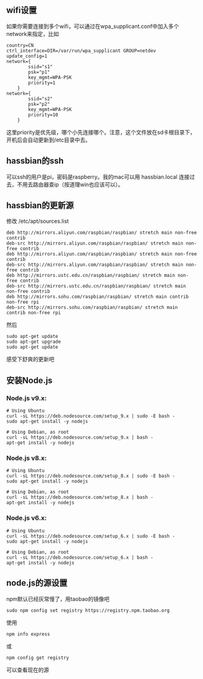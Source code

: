 ## wifi设置

如果你需要连接到多个wifi，可以通过在wpa_supplicant.conf中加入多个network来指定，比如

```
country=CN
ctrl_interface=DIR=/var/run/wpa_supplicant GROUP=netdev
update_config=1
network={
        ssid="s1"
        psk="p1"
        key_mgmt=WPA-PSK
        priority=1
    }
network={
        ssid="s2"
        psk="p2"
        key_mgmt=WPA-PSK
        priority=10
    }
  ```

这里priority是优先级，哪个小先连接哪个。注意，这个文件放在sd卡根目录下，开机后会自动更新到/etc目录中去。

## hassbian的ssh

可以ssh的用户是pi，密码是raspberry。我的mac可以用 hassbian.local 连接过去，不用去路由器查ip（按道理win也应该可以）。

## hassbian的更新源

修改 /etc/apt/sources.list

```
deb http://mirrors.aliyun.com/raspbian/raspbian/ stretch main non-free contrib
deb-src http://mirrors.aliyun.com/raspbian/raspbian/ stretch main non-free contrib
deb http://mirrors.aliyun.com/raspbian/raspbian/ stretch main non-free contrib
deb-src http://mirrors.aliyun.com/raspbian/raspbian/ stretch main non-free contrib
deb http://mirrors.ustc.edu.cn/raspbian/raspbian/ stretch main non-free contrib
deb-src http://mirrors.ustc.edu.cn/raspbian/raspbian/ stretch main non-free contrib
deb http://mirrors.sohu.com/raspbian/raspbian/ stretch main contrib non-free rpi
deb-src http://mirrors.sohu.com/raspbian/raspbian/ stretch main contrib non-free rpi
```

然后

```
sudo apt-get update
sudo apt-get upgrade
sudo apt-get update
```
感受下舒爽的更新吧

## 安装Node.js

### Node.js v9.x:

```
# Using Ubuntu
curl -sL https://deb.nodesource.com/setup_9.x | sudo -E bash -
sudo apt-get install -y nodejs

# Using Debian, as root
curl -sL https://deb.nodesource.com/setup_9.x | bash -
apt-get install -y nodejs
```

### Node.js v8.x:

```
# Using Ubuntu
curl -sL https://deb.nodesource.com/setup_8.x | sudo -E bash -
sudo apt-get install -y nodejs

# Using Debian, as root
curl -sL https://deb.nodesource.com/setup_8.x | bash -
apt-get install -y nodejs
```

### Node.js v6.x:

```
# Using Ubuntu
curl -sL https://deb.nodesource.com/setup_6.x | sudo -E bash -
sudo apt-get install -y nodejs

# Using Debian, as root
curl -sL https://deb.nodesource.com/setup_6.x | bash -
apt-get install -y nodejs
```

## node.js的源设置

npm默认已经灰常慢了，用taobao的镜像吧

```
sudo npm config set registry https://registry.npm.taobao.org
```

使用

    npm info express

或

    npm config get registry

可以查看现在的源
